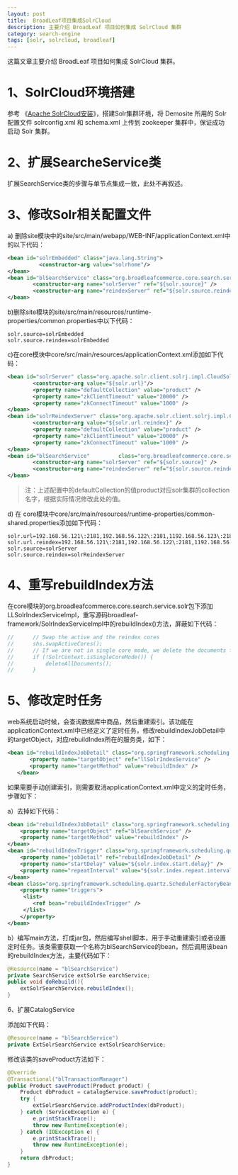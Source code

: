 ```yaml
---
layout: post
title:  BroadLeaf项目集成SolrCloud
description: 主要介绍 BroadLeaf 项目如何集成 SolrCloud 集群
category: search-engine
tags: [solr, solrcloud, broadleaf] 
---
```


这篇文章主要介绍 BroadLeaf 项目如何集成 SolrCloud 集群。

# 1、SolrCloud环境搭建

参考 《[Apache SolrCloud安装](/2014/03/10/how-to-install-solrcloud.html)》，搭建Solr集群环境，将 Demosite 所用的 Solr 配置文件 solrconfig.xml 和 schema.xml 上传到 zookeeper 集群中，保证成功启动 Solr 集群。

# 2、扩展SearcheService类

扩展SearchService类的步骤与单节点集成一致，此处不再叙述。

# 3、修改Solr相关配置文件

a) 删除site模块中的site/src/main/webapp/WEB-INF/applicationContext.xml中的以下代码：

~~~xml
<bean id="solrEmbedded" class="java.lang.String">
          <constructor-arg value="solrhome"/>
</bean>
<bean id="blSearchService" class="org.broadleafcommerce.core.search.service.solr.SolrSearchServiceImpl">
        <constructor-arg name="solrServer" ref="${solr.source}" />
        <constructor-arg name="reindexServer" ref="${solr.source.reindex}" />
</bean>
~~~

b)删除site模块的site/src/main/resources/runtime-properties/common.properties中以下代码：

~~~properties
solr.source=solrEmbedded
solr.source.reindex=solrEmbedded
~~~

c)在core模块中core/src/main/resources/applicationContext.xml添加如下代码：

~~~xml
<bean id="solrServer" class="org.apache.solr.client.solrj.impl.CloudSolrServer">
        <constructor-arg value="${solr.url}"/>
        <property name="defaultCollection" value="product" />
        <property name="zkClientTimeout" value="20000" />
        <property name="zkConnectTimeout" value="1000" />
</bean>
<bean id="solrReindexServer" class="org.apache.solr.client.solrj.impl.CloudSolrServer">
        <constructor-arg value="${solr.url.reindex}" />
        <property name="defaultCollection" value="product" />
        <property name="zkClientTimeout" value="20000" />
        <property name="zkConnectTimeout" value="1000" />
</bean>
<bean id="blSearchService"         class="org.broadleafcommerce.core.search.service.solr.ExtSolrSearchServiceImpl">
        <constructor-arg name="solrServer" ref="${solr.source}" />
        <constructor-arg name="reindexServer" ref="${solr.source.reindex}"/>
</bean>
~~~

> 注：上述配置中的defaultCollection的值product对应solr集群的collection名字，根据实际情况修改此处的值。

d) 在 core模块中core/src/main/resources/runtime-properties/common-shared.properties添加如下代码：

~~~properties
solr.url=192.168.56.121\:2181,192.168.56.122\:2181,1192.168.56.123\:2181
solr.url.reindex=192.168.56.121\:2181,192.168.56.122\:2181,1192.168.56.123\:2181
solr.source=solrServer
solr.source.reindex=solrReindexServer
~~~

# 4、重写rebuildIndex方法

在core模块的org.broadleafcommerce.core.search.service.solr包下添加LLSolrIndexServiceImpl，重写源码broadleaf-framework/SolrIndexServiceImpl中的rebuildIndex()方法，屏蔽如下代码：

~~~java
//      // Swap the active and the reindex cores
//      shs.swapActiveCores();
//      // If we are not in single core mode, we delete the documents for the unused core after swapping
//      if (!SolrContext.isSingleCoreMode()) {
//          deleteAllDocuments();
//      }
~~~ 

# 5、修改定时任务

 web系统启动时候，会查询数据库中商品，然后重建索引。该功能在applicationContext.xml中已经定义了定时任务，修改rebuildIndexJobDetail中的targetObject，对应rebuildIndex所在的服务类，如下：

 ~~~xml
<bean id="rebuildIndexJobDetail" class="org.springframework.scheduling.quartz.MethodInvokingJobDetailFactoryBean">
        <property name="targetObject" ref="llSolrIndexService" />
        <property name="targetMethod" value="rebuildIndex" />
    </bean> 
~~~

如果需要手动创建索引，则需要取消applicationContext.xml中定义的定时任务，步骤如下：

  a）去掉如下代码：

~~~xml  
<bean id="rebuildIndexJobDetail" class="org.springframework.scheduling.quartz.MethodInvokingJobDetailFactoryBean">
    <property name="targetObject" ref="blSearchService" />
    <property name="targetMethod" value="rebuildIndex" />
</bean>
<bean id="rebuildIndexTrigger" class="org.springframework.scheduling.quartz.SimpleTriggerBean">
    <property name="jobDetail" ref="rebuildIndexJobDetail" />
    <property name="startDelay" value="${solr.index.start.delay}" />
    <property name="repeatInterval" value="${solr.index.repeat.interval}" />
</bean>
<bean class="org.springframework.scheduling.quartz.SchedulerFactoryBean">
    <property name="triggers">
     <list>
        <ref bean="rebuildIndexTrigger" />
     </list>
    </property>
</bean>
~~~

b）编写main方法，打成jar包，然后编写shell脚本，用于手动重建索引或者设置定时任务。该类需要获取一个名称为blSearchService的bean，然后调用该bean的rebuildIndex方法，主要代码如下：

~~~java
@Resource(name = "blSearchService")
private SearchService extSolrSe earchService;
public void doRebuild(){
    extSolrSearchService.rebuildIndex();
}
~~~

6、扩展CatalogService

添加如下代码：

~~~java
@Resource(name = "blSearchService")
private ExtSolrSearchService extSolrSearchService;
~~~

修改该类的saveProduct方法如下：

~~~java
@Override
@Transactional("blTransactionManager")
public Product saveProduct(Product product) {
    Product dbProduct = catalogService.saveProduct(product);
    try {
        extSolrSearchService.addProductIndex(dbProduct);
    } catch (ServiceException e) {
        e.printStackTrace();
        throw new RuntimeException(e);
    } catch (IOException e) {
        e.printStackTrace();
        throw new RuntimeException(e);
    }
    return dbProduct;
}
~~~

